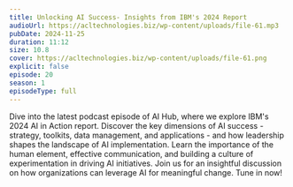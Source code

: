 ```yaml
---
title: Unlocking AI Success- Insights from IBM's 2024 Report 
audioUrl: https://acltechnologies.biz/wp-content/uploads/file-61.mp3
pubDate: 2024-11-25
duration: 11:12
size: 10.8
cover: https://acltechnologies.biz/wp-content/uploads/file-61.png
explicit: false
episode: 20
season: 1
episodeType: full
---
```

Dive into the latest podcast episode of AI Hub, where we explore IBM's 2024 AI in Action report. Discover the key dimensions of AI success - strategy, toolkits, data management, and applications - and how leadership shapes the landscape of AI implementation. Learn the importance of the human element, effective communication, and building a culture of experimentation in driving AI initiatives. Join us for an insightful discussion on how organizations can leverage AI for meaningful change. Tune in now!